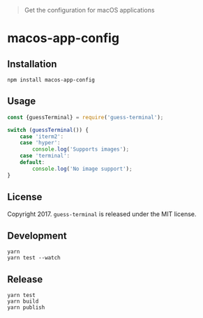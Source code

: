 > Get the configuration for macOS applications

# macos-app-config

## Installation

```
npm install macos-app-config
```

## Usage 

```js
const {guessTerminal} = require('guess-terminal');

switch (guessTerminal()) {
    case 'iterm2':
    case 'hyper':
        console.log('Supports images');
    case 'terminal':
    default:
        console.log('No image support');
}
```

## License 

Copyright 2017. `guess-terminal` is released under the MIT license.

## Development

```
yarn
yarn test --watch
```

## Release

```
yarn test
yarn build
yarn publish
```